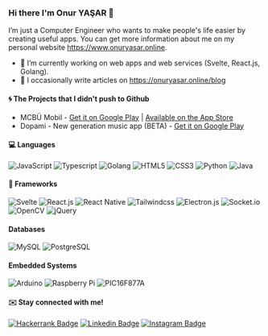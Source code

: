 ### Hi there I'm Onur YAŞAR 👋
I’m just a Computer Engineer who wants to make people's life easier by creating useful apps. You can get more information about me on my personal website https://www.onuryasar.online.

- 🔭 I’m currently working on web apps and web services (Svelte, React.js, Golang).
- 📝 I occasionally write articles on https://onuryasar.online/blog

#### 🌀 The Projects that I didn't push to Github
- MCBÜ Mobil - [Get it on Google Play](https://play.google.com/store/apps/details?id=tr.edu.mcbu.ieeecbucstech) | [Available on the App Store](https://apps.apple.com/tr/app/mcb%C3%BC-mobil/id1640856305)
- Dopami - New generation music app (BETA) - [Get it on Google Play](https://play.google.com/store/apps/details?id=io.onuryasar.dpm)

#### 💻 Languages
<img alt="JavaScript" src="https://img.shields.io/badge/javascript%20-%23323330.svg?&style=for-the-badge&logo=javascript&logoColor=%23F7DF1E"/> <img alt="Typescript" src="https://img.shields.io/badge/typescript-%23007ACC.svg?style=for-the-badge&logo=typescript&logoColor=white"/> <img alt="Golang" src="https://img.shields.io/badge/go-%2300ADD8.svg?style=for-the-badge&logo=go&logoColor=white"/> <img alt="HTML5" src="https://img.shields.io/badge/html5%20-%23E34F26.svg?&style=for-the-badge&logo=html5&logoColor=white"/> <img alt="CSS3" src="https://img.shields.io/badge/css3%20-%231572B6.svg?&style=for-the-badge&logo=css3&logoColor=white"/> <img alt="Python" src="https://img.shields.io/badge/python%20-%2314354C.svg?&style=for-the-badge&logo=python&logoColor=white"/> <img alt="Java" src="https://img.shields.io/badge/java-%23ED8B00.svg?&style=for-the-badge&logo=java&logoColor=white"/>
#### :rocket: Frameworks
<img alt="Svelte" src="https://img.shields.io/badge/svelte-%23f1413d.svg?style=for-the-badge&logo=svelte&logoColor=white"/> <img alt="React.js" src="https://img.shields.io/badge/React.js-2b2e3b.svg?&style=for-the-badge&logo=react&logoColor=white"/> <img alt="React Native" src="https://img.shields.io/badge/react_native%20-%2320232a.svg?&style=for-the-badge&logo=react&logoColor=%2361DAFB"/> <img alt="Tailwindcss" src="https://img.shields.io/badge/tailwindcss-%2338B2AC.svg?style=for-the-badge&logo=tailwind-css&logoColor=white"/> <img alt="Electron.js" src="https://img.shields.io/badge/Electron.js-2b2e3b.svg?&style=for-the-badge&logo=electron&logoColor=white"/> <img alt="Socket.io" src="https://img.shields.io/badge/socket.io%20-%23404d59.svg?&style=for-the-badge&logo=socket.io&logoColor=white"/> <img alt="OpenCV" src="https://img.shields.io/badge/opencv-%23white.svg?style=for-the-badge&logo=opencv&logoColor=white"/> <img alt="jQuery" src="https://img.shields.io/badge/jquery%20-%230769AD.svg?&style=for-the-badge&logo=jquery&logoColor=white"/>
#### Databases
<img alt="MySQL" src="https://img.shields.io/badge/mysql-%2300f.svg?&style=for-the-badge&logo=mysql&logoColor=white"/> <img alt="PostgreSQL" src="https://img.shields.io/badge/postgresql-336791.svg?&style=for-the-badge&logo=postgresql&logoColor=white"/>

#### Embedded Systems
<img alt="Arduino" src="https://img.shields.io/badge/-Arduino-00979D?style=for-the-badge&logo=Arduino&logoColor=white"/> <img alt="Raspberry Pi" src="https://img.shields.io/badge/-Raspberry%20Pi-C51A4A?style=for-the-badge&logo=Raspberry-Pi"/> <img alt="PIC16F877A" src="https://img.shields.io/badge/-PIC16F877A-FFF?style=for-the-badge&logo=data%3Aimage%2Fpng%3Bbase64%2CiVBORw0KGgoAAAANSUhEUgAAACAAAAAeCAYAAABNChwpAAAFx0lEQVR42qVXA7Tr3BLeRxfHdn1t67%2B2bdu2bdu2bdu2bbVJmlOddt7sdLXrFcnVt9aUk%2BE3G%2BR3oQkIyNAlLKzHxviE3bfkiucfVWq9Vq2x%2FVBrrO9UKuaqTP5weWzc%2BobBIU0ifH3DiQT%2B%2B%2B8%2FAgCC%2FBKl06cvsyk%2BYc8nlZo3aTKCSZMBeBRWrQEdCoNCP9PfzPi%2FAd%2BfKJSfuoeF9%2F6nADBjzdb4hP3mDBnBiqJHw9SZTloEHRPq0%2BfKpA8s%2F1cB1AsObogZ6wCNsILRPxcLPottuR3o4xv4RwF0w9Jh9LSUrtkly0CnVIHO%2BbuIqNSgk8mFd8iYCUZFRo397QDahoZ2SLWX28MgV648MFmz0c%2FiQWCADApXsqTwmcNnkajGfGnT5v9lAEXTpfsPS2dKsffaKbrYODBNmw4Uths3gM2WHRi5wrPs6IxJSgbLpk1AYdmwEXT43Yr2jiYlnfYjxFc0gHQ%2BPmkvJctu0L45s8EHteicb94C%2Fh%2FmFStBGxNLdVx1o2PAMGy4i66hTx9Bl7YCp6KXI4DAwECSM2dOkiNHDiKgU1hYFyScMxuBeMlyYPPkBXj7FtzBN2gIuvgEYNAxFV1CIugrVQLgeXDB5y%2FAFigIPLYNSa3NGBCQkbiDZo9svWN07zuW2bJ3H3iD7d49YGi1FEp737NkBevNW%2BANlm3bQBsXDzbUx7HeRdxRNSioGu8%2B45gR37oNSME0YwbosOzUuHHiRJBCSpu2ApcowZuFhLRwCWB%2BTOxi2nuh9DQQzIiSiZbf9vQpiMJoxLJXBl1UNOir1xDKLwbbixcCeQ1YsedK5fsEf%2F8E4sDlZNlt3lF%2BVGBz5AS2YCHQRkYB36IFSMF6%2FoIwEVoMwjh5MkjBvHSpnZCY7JLYuBXEgfdKldaxrtMyWTZuRMPnQZeYDDp8wLxhA0iBMp8GSytovXVLIlor6OvWBQbJa8QgKgcGVSUUuFCkCmMUEwcpHTqA03DfvqANjwA2bz6ADx9AFD%2B1wP33H2gjIoGvU1dwJAYaoLBXIMmvy%2BR3w3x9w8hPtcaiS5IBW7gIwJcv4AR%2BFloRFgEp3bqDFFL376fEFUhpXrJEmrzYKi3qUd7NiYlZQN7IFT9YnNPU4yc8R2jHDtDFxVPj6OSANNO7dLW3Aslme%2F4cRMHz9mU9MQmw8kZyPjTshnX8eHHDnToLhrli%2F2G5f4Io3r0DNncebEUUjl0b6YqdOg0cbm4v5YpPZG6lSvPAYAAxWHbtAoZWIToWjEOHgRQs69bbM0N9y9atIIlBg2B5YNAaUqFy5bJ0VEVZ3q8faOMTnLui9dw5iQabgatQQZgmNn8BgM%2BfxVXfvjUViYkpQvz9%2Ff2uXbt2RWwZpf2nzoUxxez0FSthX1K8l%2FbQIUGXCp15Q5%2B%2BIIbjp04dJQ60adPGY8WxPXsGbPYcwMjkrtszMtg0dRp44NMn4HDjYbC3rH17Frbj1KPHwBtq165dgzjg5%2Bfne%2F78%2BTPggNkMepxp2ktkquehA3%2Bz3rnjStaOHWnpXfUxAK5UaQCWddE9cODAXuKOvHnz5uL0egYQxvETaKZez3osdYCc4OvVcy465jVrqXNPfaqLdoxjx4IDX79%2B%2FZwxY0Y18YbGbdrUtx09atPLFTRTybMf8gGz7oSnpWnAZMxE9xHRYxoVwNOUGcBYpUqVikQUPj6kc3h4d7NK7TyUSgolaEzsLw%2BrRmwFX7uOqW6DBrXI76BBcHDjLyo1Z%2FuHY7njZAVYnRdK1acy6dKVI3%2BCREIyb46MPJqKBuhBgvuDi4kedWnwRnxfHRe3JdHfH82JYNiwYWT48OEeMmzsWJK%2FSGFS2s%2Bv8s6ExMNfVWoT3UDo9Yw6ECrjejVz3ojoNW59XPyOYnjSJl4gk8nIyJEjBT8EAESlf%2F%2F%2BxIGsadJk7R0ePmB7QsKBe3LFK3SS4sj6Izq8I1e82Ix3SLzA9lQHBKh%2F93L6Pwi5lOqf5R%2FVAAAAAElFTkSuQmCC"/>




#### :envelope: Stay connected with me!
<a href="https://www.hackerrank.com/onuryasar" target="_blank">![Hackerrank Badge](https://img.shields.io/badge/-Hackerrank-1ba94c?style=flat&logo=Hackerrank&logoColor=white&link=https://www.hackerrank.com/onuryasar)</a>
<a href="https://www.linkedin.com/in/onur-yasar/" target="_blank">![Linkedin Badge](https://img.shields.io/badge/-LinkedIn-blue?style=flat&logo=Linkedin&logoColor=white&link=https://www.linkedin.com/in/onur-yasar/)</a>
<a href="https://instagram.com/onur.yasar.js" target="_blank">![Instagram Badge](https://img.shields.io/badge/-Instagram-E4405F?style=flat&logo=instagram&logoColor=white&link=https://instagram.com/onur.yasar.js)</a>
